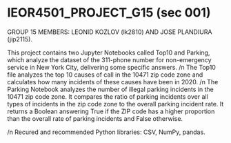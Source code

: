 # IEOR4501_PROJECT_G15 (sec 001)
GROUP 15 MEMBERS: LEONID KOZLOV (lk2810) AND JOSE PLANDIURA (jip2115).

This project contains two Jupyter Notebooks called Top10 and Parking, which analyze the dataset of the 311-phone number for non-emergency service in New York City, delivering some specific answers. 
/n The Top10 file analyzes the top 10 causes of call in the 10471 zip code zone and calculates how many incidents of these causes have been in 2020. 
/n The Parking Notebook analyzes the number of illegal parking incidents in the 10471 zip code zone. It compares the ratio of parking incidents over all types of incidents in the zip code zone to the overall parking incident rate. It returns a Boolean answering True if the ZIP code has a higher proportion than the overall rate of parking incidents and False otherwise.

/n Recured and recommended Python libraries: CSV, NumPy, pandas.